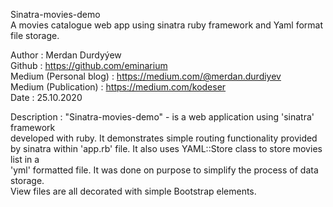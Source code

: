 Sinatra-movies-demo  
A movies catalogue web app using sinatra ruby framework and Yaml format file storage.

Author : Merdan Durdyýew  
Github : https://github.com/eminarium  
Medium (Personal blog) : https://medium.com/@merdan.durdiyev  
Medium (Publication) : https://medium.com/kodeser  
Date : 25.10.2020  

Description : "Sinatra-movies-demo" - is a web application using 'sinatra' framework  
developed with ruby. It demonstrates simple routing functionality provided by
sinatra within 'app.rb' file. It also uses YAML::Store class to store movies list in a  
'yml' formatted file. It was done on purpose to simplify the process of data storage.  
View files are all decorated with simple Bootstrap elements.
